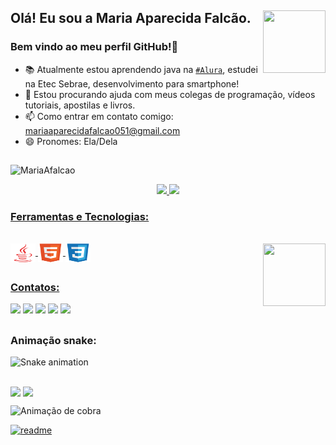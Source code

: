 
## Olá! Eu sou a Maria Aparecida Falcão.  <img src="https://github.com/MariaAfalcao/MariaAfalcao/blob/main/video.gif" width="100" height="100" align="right">

### Bem vindo ao meu perfil GitHub!👋

- 📚 Atualmente estou aprendendo java na <code>[#Alura](https://www.alura.com.br/)</code>, estudei na Etec Sebrae, desenvolvimento para smartphone!
- 🤔 Estou procurando ajuda com meus colegas de programação, vídeos tutoriais, apostilas e livros.
- 📫 Como entrar em contato comigo: mariaaparecidafalcao051@gmail.com
- 😄 Pronomes: Ela/Dela

##

<p align="left"><img src="https://komarev.com/ghpvc/?username=MariaAfalcao&label=Profile%20views&color=0e75b6&style=flat" alt="MariaAfalcao" /> </p>

<div align="center">
  <a href="https://github.com/MariaAfalcao">
  <img height="180em" src="https://github-readme-stats.vercel.app/api?username=MariaAfalcao&show_icons=true&theme=highcontrast&include_all_commits=true&count_private=true"/>
  <img height="180em" src="https://github-readme-stats.vercel.app/api/top-langs/?username=MariaAfalcao&layout=compact&langs_count=7&theme=highcontrast"/>
</div>
  
 ### Ferramentas e Tecnologias:
  
  <div style="display: inline_block"><br>
  <img align="center" alt="Maria-Java" height="30" width="40" src="https://raw.githubusercontent.com/devicons/devicon/master/icons/java/java-plain.svg">
  <img align="center" alt="Maria-HTML5" height="30" width="40" src="https://raw.githubusercontent.com/devicons/devicon/master/icons/html5/html5-original.svg">
  <img align="center" alt="Maria-CSS3" height="30" width="40" src="https://raw.githubusercontent.com/devicons/devicon/master/icons/css3/css3-original.svg">
 
<img src="https://gfycat.com/nimblesomberhammerheadbird-propaganda-movimenta-mercado-avatar-bairro-fala" width="100" height="100" align="right">
</div>
  
  ##
  
### Contatos:

<div>
<a href="https://www.youtube.com/channel/UCU8Ln-zELwRuSHc98SwnfNg" target="_blank"><img src="https://img.shields.io/badge/YouTube-FF0000?style=for-the-badge&logo=youtube&logoColor=white" target="_blank"></a>
<a href="https://www.instagram.com/maria.afalcao3/" target="_blank"><img src="https://img.shields.io/badge/-Instagram-%23E4405F?style=for-the-badge&logo=instagram&logoColor=white" target="_blank"></a>
<a href="https://twitter.com/MariaAfalcao" target="_blank"><img src="https://img.shields.io/badge/Twitter-9146FF?style=for-the-badge&logo=twitter&logoColor=white" target="_blank"></a>
<a href = "mailto:mariaaparecidafalcao051@gmail.com"><img src="https://img.shields.io/badge/Gmail-D14836?style=for-the-badge&logo=gmail&logoColor=white" target="_blank"></a>
<a href="https://www.linkedin.com/in/maria-aparecida-falc%C3%A3o-68242917a/" target="_blank"><img src="https://img.shields.io/badge/-LinkedIn-%230077B5?style=for-the-badge&logo=linkedin&logoColor=white" target="_blank"></a>   
</div>

  ##
  
  ### Animação snake:
  ![Snake animation](https://github.com/MariaAfalcao/MariaAfalcao/blob/output/github-contribution-grid-snake.svg)

##
<div>
  <img align="center" src="https://github-readme-stats.vercel.app/api/pin/?username=MariaAfalcao&repo=github-readme-stats" />
  </a>
  <a href="https://github.com/MariaAfalcao/convoychat">
  <img align="center" src="https://github-readme-stats.vercel.app/api/pin/?username=MariaAfalcao&repo=convoychat" />
  </a>
</div>
 
  ![ Animação de cobra ](https://github.com/MariaAfalcao/MariaAfalcao/blob/output/github-contribution-grid-snake.svg)
 
</div>
 
[![ readme ](https://github-readme-stats.vercel.app/api/pin/?username=MariaAfalcao&repo=MariaAfalcao&theme=react)](https://github.com/MariaAfalcao/MariaAfalcao)
 
</div>
